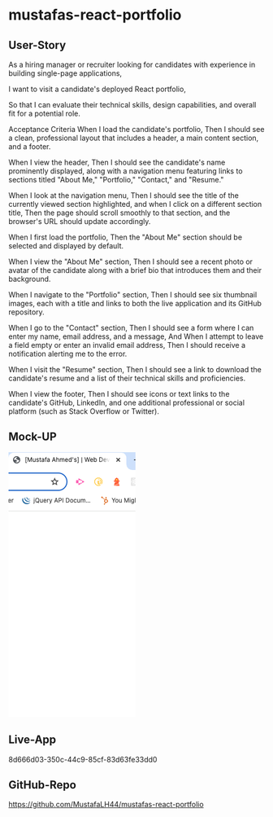 # mustafas-react-portfolio

## User-Story
As a hiring manager or recruiter looking for candidates with experience in building single-page applications,

I want to visit a candidate's deployed React portfolio,

So that I can evaluate their technical skills, design capabilities, and overall fit for a potential role.

Acceptance Criteria
When I load the candidate's portfolio,
Then I should see a clean, professional layout that includes a header, a main content section, and a footer.

When I view the header,
Then I should see the candidate's name prominently displayed, along with a navigation menu featuring links to sections titled "About Me," "Portfolio," "Contact," and "Resume."

When I look at the navigation menu,
Then I should see the title of the currently viewed section highlighted, and when I click on a different section title,
Then the page should scroll smoothly to that section, and the browser's URL should update accordingly.

When I first load the portfolio,
Then the "About Me" section should be selected and displayed by default.

When I view the "About Me" section,
Then I should see a recent photo or avatar of the candidate along with a brief bio that introduces them and their background.

When I navigate to the "Portfolio" section,
Then I should see six thumbnail images, each with a title and links to both the live application and its GitHub repository.

When I go to the "Contact" section,
Then I should see a form where I can enter my name, email address, and a message,
And When I attempt to leave a field empty or enter an invalid email address,
Then I should receive a notification alerting me to the error.

When I visit the "Resume" section,
Then I should see a link to download the candidate's resume and a list of their technical skills and proficiencies.

When I view the footer,
Then I should see icons or text links to the candidate's GitHub, LinkedIn, and one additional professional or social platform (such as Stack Overflow or Twitter).

## Mock-UP
![alt text](image.png)

## Live-App
8d666d03-350c-44c9-85cf-83d63fe33dd0
## GitHub-Repo
https://github.com/MustafaLH44/mustafas-react-portfolio